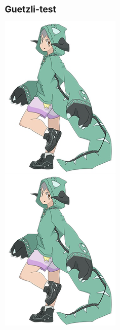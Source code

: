 # Guetzli-test

<img src="https://github.com/Reputeless/Guetzli-test/blob/master/images/siv3d-kun/q94.jpg"><img src="https://github.com/Reputeless/Guetzli-test/blob/master/images/siv3d-kun/b0.95.jpg">
